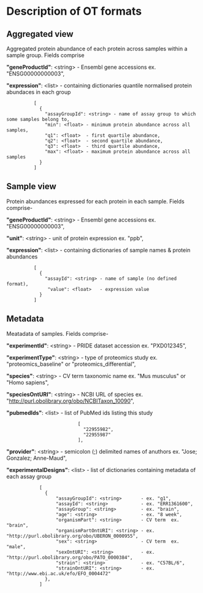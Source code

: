 # Description of OT formats


## Aggregated view 
Aggregated protein abundance of each protein across samples within a sample group. Fields comprise

**"geneProductId"**: \<string\>	- Ensembl gene accessions ex. "ENSG00000000003",

**"expression"**: \<list\>			- containing dictionaries quantile normalised protein abundaces in each group

              [      
                {
                  "assayGroupId": <string> - name of assay group to which some samples belong to,
                  "min": <float> - minimum protein abundance across all samples,
                  "q1": <float>  - first quartile abundance,
                  "q2": <float>  - second quartile abundance,
                  "q3": <float>  - third quartile abundance,
                  "max": <float> - maximum protein abundance across all samples
                }
              ]
              
## Sample view
Protein abundances expressed for each protein in each sample. Fields comprise-

  **"geneProductId"**: \<string\> - Ensembl gene accessions ex. "ENSG00000000003",
  
  **"unit"**: \<string\>          - unit of protein expression ex. "ppb",
  
  **"expression"**: \<list\>      - containing dictionaries of sample names & protein abundances
  
              [
                {
                  "assayId": <string> - name of sample (no defined format),
                   "value": <float>   - expression value
                }
              ]
              
## Metadata
Meatadata of samples. Fields comprise-

  **"experimentId"**: \<string\>   - PRIDE dataset accession  ex. "PXD012345",
  
  **"experimentType"**: \<string\> - type of proteomics study ex. "proteomics_baseline" or "proteomics_differential",
  
  **"species"**: \<string\>        - CV term taxonomic name   ex. "Mus musculus" or "Homo sapiens",
  
  **"speciesOntURI"**: \<string\>  - NCBI URL of species      ex. "http://purl.obolibrary.org/obo/NCBITaxon_10090",
  
  **"pubmedIds"**: \<list\>        - list of PubMed ids <integer> listing this study
  
                              [
                                "22955982",
                                "22955987"
                              ],
  **"provider"**: \<string\>           - semicolon (;) delimited names of anuthors ex. "Jose; Gonzalez; Anne-Maud",
  
  **"experimentalDesigns"**: \<list\>  - list of dictionaries containing metadata of each assay group
  
                [
                  {
                      "assayGroupId": <string>       - ex. "g1",
                      "assayId": <string>            - ex. "ERR1361600",
                      "assayGroup": <string>         - ex. "brain",
                      "age": <string>                - ex. "8 week",
                      "organismPart": <string>       - CV term  ex. "brain",
                      "organismPartOntURI": <string> - ex. "http://purl.obolibrary.org/obo/UBERON_0000955",
                      "sex": <string>                - CV term  ex. "male",
                      "sexOntURI": <string>          - ex. "http://purl.obolibrary.org/obo/PATO_0000384",
                      "strain": <string>             - ex. "C57BL/6",
                      "strainOntURI": <string>       - ex. "http://www.ebi.ac.uk/efo/EFO_0004472"
                  },
                ]
